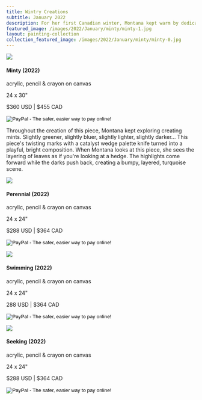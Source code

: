 ```yaml
---
title: Wintry Creations
subtitle: January 2022
description: For her first Canadian winter, Montana kept warm by dedicating herself to her paintings.  Through an isolating lockdown and having COVID, her art practice carried her through to the other side.
featured_image: /images/2022/January/minty/minty-1.jpg
layout: painting-collection
collection_featured_image: /images/2022/January/minty/minty-0.jpg
---
```

<!-- Minty -->
<div class="container-1">
  <div class="box-image-left">
    <img src="/website/images/2022/January/minty/minty-1.jpg">
  </div>
  <div class="box-description-right">
    <h4>Minty (2022)</h4>
    <p class="description-margin-zero">acrylic, pencil & crayon on canvas</p>
    <p class="description-margin-zero">24 x 30"</p>
    <p class="description-margin-zero">$360 USD  |  $455 CAD</p>
    <div class="paypal-button">
    <form target="paypal" action="https://www.paypal.com/cgi-bin/webscr" method="post">
      <input type="hidden" name="cmd" value="_s-xclick">
      <input type="hidden" name="hosted_button_id" value="QZSWZA7M5QVHG">
      <input type="image" src="https://www.paypalobjects.com/en_US/i/btn/btn_cart_LG.gif" border="0" name="submit" alt="PayPal - The safer, easier way to pay online!">
      <img alt="" border="0" src="https://www.paypalobjects.com/en_US/i/scr/pixel.gif" width="1" height="1">
    </form>
  </div>
  </div>
</div>
<p>Throughout the creation of this piece, Montana kept exploring creating mints.  Slightly greener, slightly bluer, slightly lighter, slightly darker... This piece's twisting marks with a catalyst wedge palette knife turned into a playful, bright composition.  When Montana looks at this piece, she sees the layering of leaves as if you're looking at a hedge.  The highlights come forward while the darks push back, creating a bumpy, layered, turquoise scene. </p>

<!-- Perennial -->
<div class="container-1">
  <div class="box-image-right">
    <img src="/website/images/2022/January/perennial/perennial-3.jpg">
  </div>
  <div class="box-description-left">
    <h4>Perennial (2022)</h4>
    <p class="description-margin-zero">acrylic, pencil & crayon on canvas</p>
    <p class="description-margin-zero">24 x 24"</p>
    <p class="description-margin-zero">$288 USD  |  $364 CAD</p>
    <div class="paypal-button-left">
      <form target="paypal" action="https://www.paypal.com/cgi-bin/webscr" method="post">
        <input type="hidden" name="cmd" value="_s-xclick">
        <input type="hidden" name="hosted_button_id" value="C42WG7DRLKRBL">
        <input type="image" src="https://www.paypalobjects.com/en_US/i/btn/btn_cart_LG.gif" border="0" name="submit" alt="PayPal - The safer, easier way to pay online!">
        <img alt="" border="0" src="https://www.paypalobjects.com/en_US/i/scr/pixel.gif" width="1" height="1">
      </form>
    </div>
  </div>
</div>

<!-- Swimming -->
<div class="container-1">
  <div class="box-image-left">
    <img src="/website/images/2022/January/swimming/swimming-2.jpg">
  </div>
  <div class="box-description-right">
    <h4>Swimming (2022)</h4>
    <p class="description-margin-zero">acrylic, pencil & crayon on canvas</p>
    <p class="description-margin-zero">24 x 24"</p>
    <p class="description-margin-zero">288 USD  |  $364 CAD</p>
    <div class="paypal-button">
    <form target="paypal" action="https://www.paypal.com/cgi-bin/webscr" method="post">
      <input type="hidden" name="cmd" value="_s-xclick">
      <input type="hidden" name="hosted_button_id" value="6QSSNJ2B2E36E">
      <input type="image" src="https://www.paypalobjects.com/en_US/i/btn/btn_cart_LG.gif" border="0" name="submit" alt="PayPal - The safer, easier way to pay online!">
      <img alt="" border="0" src="https://www.paypalobjects.com/en_US/i/scr/pixel.gif" width="1" height="1">
    </form>
    </div>
  </div>
</div>

<!-- Seeking -->
<div class="container-1">
  <div class="box-image-right">
    <img src="/website/images/2022/January/seeking/seeking-1.jpg">
  </div>
  <div class="box-description-left">
    <h4>Seeking (2022)</h4>
    <p class="description-margin-zero">acrylic, pencil & crayon on canvas</p>
    <p class="description-margin-zero">24 x 24"</p>
    <p class="description-margin-zero">$288 USD  |  $364 CAD</p>
    <div class="paypal-button-left">
      <form target="paypal" action="https://www.paypal.com/cgi-bin/webscr" method="post">
      <input type="hidden" name="cmd" value="_s-xclick">
      <input type="hidden" name="hosted_button_id" value="WR7MG3U796NTQ">
      <input type="image" src="https://www.paypalobjects.com/en_US/i/btn/btn_cart_LG.gif" border="0" name="submit" alt="PayPal - The safer, easier way to pay online!">
      <img alt="" border="0" src="https://www.paypalobjects.com/en_US/i/scr/pixel.gif" width="1" height="1">
      </form>
    </div>
  </div>
</div>
